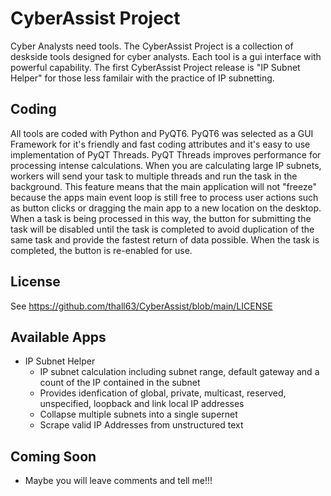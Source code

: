 # CyberAssist Project  
Cyber Analysts need tools. The CyberAssist Project is a collection of deskside tools designed for cyber analysts. Each tool is a gui interface with powerful capability. The first CyberAssist Project release is "IP Subnet Helper" for those less familair with the practice of IP subnetting.  

## Coding
All tools are coded with Python and PyQT6. PyQT6 was selected as a GUI Framework for it's friendly and fast coding attributes and it's easy to use implementation of PyQT Threads. PyQT Threads improves performance for processing intense calculations. When you are calculating large IP subnets, workers will send your task to multiple threads and run the task in the background. This feature means that the main application will not "freeze" because the apps main event loop is still free to process user actions such as button clicks or dragging the main app to a new location on the desktop. When a task is being processed in this way, the button for submitting the task will be disabled until the task is completed to avoid duplication of the same task and provide the fastest return of data possible. When the task is completed, the button is re-enabled for use.

## License
See https://github.com/thall63/CyberAssist/blob/main/LICENSE

## Available Apps
- IP Subnet Helper
  - IP subnet calculation including subnet range, default gateway and a count of the IP contained in the subnet
  - Provides idenfication of global, private, multicast, reserved, unspecified, loopback and link local IP addresses
  - Collapse multiple subnets into a single supernet
  - Scrape valid IP Addresses from unstructured text

## Coming Soon
- Maybe you will leave comments and tell me!!!
